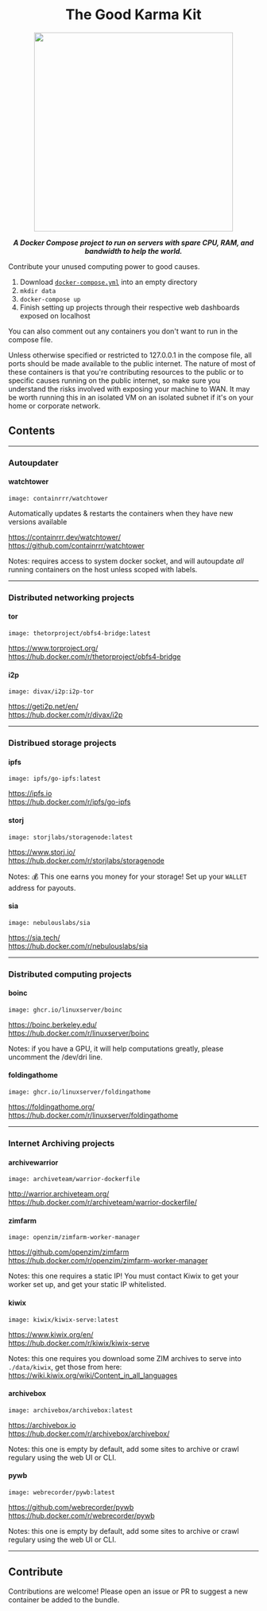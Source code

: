 <div align="center">

# The Good Karma Kit

<img src="https://user-images.githubusercontent.com/511499/114660274-03b9dc00-9cc3-11eb-9db2-19ff3817d5f9.png" width="400px"/>

<b><i>A Docker Compose project to run on servers with spare CPU, RAM, and bandwidth to help the world.</i></b>

</div>

Contribute your unused computing power to good causes.

1. Download [`docker-compose.yml`](https://github.com/pirate/good-karma-kit/blob/main/docker-compose.yml) into an empty directory
2. `mkdir data`
3. `docker-compose up`
4. Finish setting up projects through their respective web dashboards exposed on localhost

You can also comment out any containers you don't want to run in the compose file.

Unless otherwise specified or restricted to 127.0.0.1 in the compose file, all ports should be made available to the public internet.
The nature of most of these containers is that you're contributing resources to the public or to specific causes running on the public internet,
so make sure you understand the risks involved with exposing your machine to WAN. It may be worth running this in an isolated VM on an isolated subnet if it's on your home or corporate network.

## Contents

---

### Autoupdater

#### watchtower

`image: containrrr/watchtower`

Automatically updates & restarts the containers when they have new versions available 

https://containrrr.dev/watchtower/  
https://github.com/containrrr/watchtower

Notes: requires access to system docker socket, and will autoupdate *all* running containers on the host unless scoped with labels.

---

### Distributed networking projects

#### tor

`image: thetorproject/obfs4-bridge:latest`

https://www.torproject.org/  
https://hub.docker.com/r/thetorproject/obfs4-bridge


#### i2p

`image: divax/i2p:i2p-tor`

https://geti2p.net/en/  
https://hub.docker.com/r/divax/i2p

---

### Distribued storage projects

#### ipfs

`image: ipfs/go-ipfs:latest`

https://ipfs.io  
https://hub.docker.com/r/ipfs/go-ipfs


#### storj

`image: storjlabs/storagenode:latest`

https://www.storj.io/  
https://hub.docker.com/r/storjlabs/storagenode

Notes: 💰 This one earns you money for your storage! Set up your `WALLET` address for payouts.

#### sia

`image: nebulouslabs/sia`

https://sia.tech/  
https://hub.docker.com/r/nebulouslabs/sia

---

### Distributed computing projects

#### boinc

`image: ghcr.io/linuxserver/boinc`

https://boinc.berkeley.edu/  
https://hub.docker.com/r/linuxserver/boinc
    
Notes: if you have a GPU, it will help computations greatly, please uncomment the /dev/dri line.


#### foldingathome

`image: ghcr.io/linuxserver/foldingathome`

https://foldingathome.org/  
https://hub.docker.com/r/linuxserver/foldingathome

---

### Internet Archiving projects

#### archivewarrior

`image: archiveteam/warrior-dockerfile`

http://warrior.archiveteam.org/  
https://hub.docker.com/r/archiveteam/warrior-dockerfile/


#### zimfarm

`image: openzim/zimfarm-worker-manager`

https://github.com/openzim/zimfarm  
https://hub.docker.com/r/openzim/zimfarm-worker-manager
    
Notes: this one requires a static IP! You must contact Kiwix to get your worker set up, and get your static IP whitelisted.

#### kiwix

`image: kiwix/kiwix-serve:latest`

https://www.kiwix.org/en/  
https://hub.docker.com/r/kiwix/kiwix-serve
    
Notes: this one requires you download some ZIM archives to serve into `./data/kiwix`, get those from here: https://wiki.kiwix.org/wiki/Content_in_all_languages

#### archivebox

`image: archivebox/archivebox:latest`

https://archivebox.io  
https://hub.docker.com/r/archivebox/archivebox/
    
Notes: this one is empty by default, add some sites to archive or crawl regulary using the web UI or CLI.

#### pywb

`image: webrecorder/pywb:latest`

https://github.com/webrecorder/pywb  
https://hub.docker.com/r/webrecorder/pywb
    
Notes: this one is empty by default, add some sites to archive or crawl regulary using the web UI or CLI.

---

## Contribute

Contributions are welcome! Please open an issue or PR to suggest a new container be added to the bundle.
